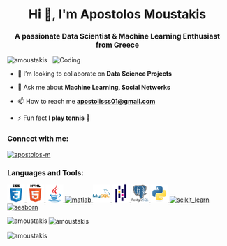 <h1 align="center">Hi 👋, I'm Apostolos Moustakis</h1>
<h3 align="center">A passionate Data Scientist & Machine Learning Enthusiast from Greece</h3>
<img align="right" alt="Coding" width="400" src="https://i.pinimg.com/originals/a6/42/72/a6427290d97d92343223643614c8ef80.gif">
<p align="left"> <img src="https://komarev.com/ghpvc/?username=amoustakis&label=Profile%20views&color=0e75b6&style=flat" alt="amoustakis" /> </p>

- 👯 I’m looking to collaborate on **Data Science Projects**

- 💬 Ask me about **Machine Learning, Social Networks**

- 📫 How to reach me **apostolisss01@gmail.com**

- ⚡ Fun fact **I play tennis 🎾**

<h3 align="left">Connect with me:</h3>
<p align="left">
<a href="https://linkedin.com/in/apostolos-m" target="blank"><img align="center" src="https://raw.githubusercontent.com/rahuldkjain/github-profile-readme-generator/master/src/images/icons/Social/linked-in-alt.svg" alt="apostolos-m" height="30" width="40" /></a>
</p>

<h3 align="left">Languages and Tools:</h3>
<p align="left"> <a href="https://www.w3schools.com/css/" target="_blank" rel="noreferrer"> <img src="https://raw.githubusercontent.com/devicons/devicon/master/icons/css3/css3-original-wordmark.svg" alt="css3" width="40" height="40"/> </a> <a href="https://www.w3.org/html/" target="_blank" rel="noreferrer"> <img src="https://raw.githubusercontent.com/devicons/devicon/master/icons/html5/html5-original-wordmark.svg" alt="html5" width="40" height="40"/> </a> <a href="https://www.java.com" target="_blank" rel="noreferrer"> <img src="https://raw.githubusercontent.com/devicons/devicon/master/icons/java/java-original.svg" alt="java" width="40" height="40"/> </a> <a href="https://www.mathworks.com/" target="_blank" rel="noreferrer"> <img src="https://upload.wikimedia.org/wikipedia/commons/2/21/Matlab_Logo.png" alt="matlab" width="40" height="40"/> </a> <a href="https://www.mysql.com/" target="_blank" rel="noreferrer"> <img src="https://raw.githubusercontent.com/devicons/devicon/master/icons/mysql/mysql-original-wordmark.svg" alt="mysql" width="40" height="40"/> </a> <a href="https://pandas.pydata.org/" target="_blank" rel="noreferrer"> <img src="https://raw.githubusercontent.com/devicons/devicon/2ae2a900d2f041da66e950e4d48052658d850630/icons/pandas/pandas-original.svg" alt="pandas" width="40" height="40"/> </a> <a href="https://www.postgresql.org" target="_blank" rel="noreferrer"> <img src="https://raw.githubusercontent.com/devicons/devicon/master/icons/postgresql/postgresql-original-wordmark.svg" alt="postgresql" width="40" height="40"/> </a> <a href="https://www.python.org" target="_blank" rel="noreferrer"> <img src="https://raw.githubusercontent.com/devicons/devicon/master/icons/python/python-original.svg" alt="python" width="40" height="40"/> </a> <a href="https://scikit-learn.org/" target="_blank" rel="noreferrer"> <img src="https://upload.wikimedia.org/wikipedia/commons/0/05/Scikit_learn_logo_small.svg" alt="scikit_learn" width="40" height="40"/> </a> <a href="https://seaborn.pydata.org/" target="_blank" rel="noreferrer"> <img src="https://seaborn.pydata.org/_images/logo-mark-lightbg.svg" alt="seaborn" width="40" height="40"/> </a> </p>

<p><img align="left" src="https://github-readme-stats.vercel.app/api/top-langs?username=amoustakis&show_icons=true&locale=en&layout=compact" alt="amoustakis" /></p>

<p>&nbsp;<img align="center" src="https://github-readme-stats.vercel.app/api?username=amoustakis&show_icons=true&locale=en" alt="amoustakis" /></p>

<p><img align="center" src="https://github-readme-streak-stats.herokuapp.com/?user=amoustakis&" alt="amoustakis" /></p>
